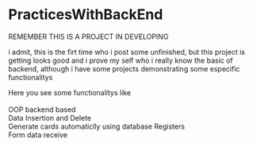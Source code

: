 # PracticesWithBackEnd

REMEMBER THIS IS A PROJECT IN DEVELOPING

i admit, this is the firt time who i post some unfinished, but this project is getting looks good and i prove my self who 
i really know the basic of backend, although i have some projects demonstrating some especific functionalitys 

Here you see some functionalitys like<br><br>
  OOP backend based<br>
  Data Insertion and Delete<br> 
  Generate cards automaticlly using database Registers<br> 
  Form data receive<br>
